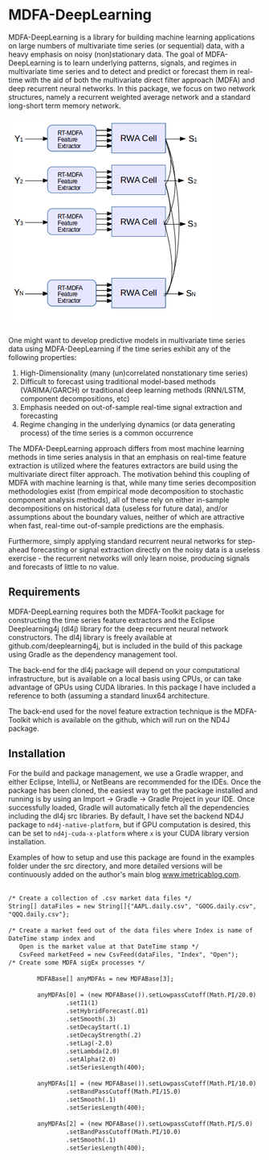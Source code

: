 # MDFA-DeepLearning
MDFA-DeepLearning is a library for building machine learning applications on large numbers of multivariate time series (or sequential) data, with a heavy emphasis on noisy (non)stationary data.
The goal of MDFA-DeepLearning is to learn underlying patterns, signals, and regimes in 
multivariate time series and to detect and predict or forecast them in real-time with the
aid of both the multivariate direct filter approach (MDFA) and deep recurrent neural networks. 
In this package, we focus on two network structures, namely a recurrent weighted average network
and a standard long-short term memory network. 

![alt text](imgs/Selection_070.png)

One might want to develop predictive models in multivariate time series data 
using MDFA-DeepLearning if the time series exhibit any of the following properties:
1) High-Dimensionality (many (un)correlated nonstationary time series)
2) Difficult to forecast using traditional model-based methods (VARIMA/GARCH) or traditional
deep learning methods (RNN/LSTM, component decompositions, etc)   
3) Emphasis needed on out-of-sample real-time signal extraction and forecasting
4) Regime changing in the underlying dynamics (or data generating process) of the time series is a common occurrence 

The MDFA-DeepLearning approach differs from most machine learning methods in time series analysis in that an emphasis on real-time feature extraction is utilized where the features extractors are build using the multivariate direct filter approach. The motivation behind this coupling of MDFA with machine learning is that, while many time series decomposition methodologies exist (from empirical mode decomposition to stochastic component analysis methods), all of these rely on either in-sample decompositions on historical data (useless for future data), and/or assumptions about the boundary values, neither of which are attractive when fast, real-time out-of-sample predictions are the emphasis.  

Furthermore, simply applying standard recurrent neural networks for step-ahead forecasting or 
signal extraction directly on the noisy data is a useless exercise - the recurrent networks will only learn noise, producing signals and forecasts of little to no value. 

## Requirements

MDFA-DeepLearning requires both the MDFA-Toolkit package for constructing the time series feature extractors and the Eclipse Deeplearning4j (dl4j) library for the deep recurrent neural network constructors. The dl4j library is freely available at github.com/deeplearning4j, but is included in the build of this package using Gradle as the dependency management tool. 

The back-end for the dl4j package will depend on your computational infrastructure, but is available 
on a local basis using CPUs, or can take advantage of GPUs using CUDA libraries. In this package I have included a reference to both (assuming a standard linux64 architecture. 

The back-end used for the novel feature extraction technique is the MDFA-Toolkit which is 
available on the github, which will run on the ND4J package.  

## Installation

For the build and package management, we use a Gradle wrapper, and either Eclipse, IntelliJ, or NetBeans are recommended for the IDEs. Once the package has been cloned, the easiest way to get
the package installed and running is by using an Import -> Gradle -> Gradle Project in your
IDE. Once successfully loaded, Gradle will automatically fetch all the dependencies including 
the dl4j src libraries. By default, I have set the backend ND4J package to `nd4j-native-platform`, but if 
GPU computation is desired, this can be set to `nd4j-cuda-x-platform` where `x` is your CUDA library version
installation. 
   
Examples of how to setup and use this package are found in the examples folder under the src directory, and more detailed versions will be continuously added on the author's main blog www.imetricablog.com. 

```

/* Create a collection of .csv market data files */
String[] dataFiles = new String[]{"AAPL.daily.csv", "GOOG.daily.csv", "QQQ.daily.csv"};

/* Create a market feed out of the data files where Index is name of DateTime stamp index and 
   Open is the market value at that DateTime stamp */
   CsvFeed marketFeed = new CsvFeed(dataFiles, "Index", "Open");
/* Create some MDFA sigEx processes */
	
		MDFABase[] anyMDFAs = new MDFABase[3];
		
		anyMDFAs[0] = (new MDFABase()).setLowpassCutoff(Math.PI/20.0)
				.setI1(1)
				.setHybridForecast(.01)
				.setSmooth(.3)
				.setDecayStart(.1)
				.setDecayStrength(.2)
				.setLag(-2.0)
				.setLambda(2.0)
				.setAlpha(2.0)
				.setSeriesLength(400);
		
		anyMDFAs[1] = (new MDFABase()).setLowpassCutoff(Math.PI/10.0)
				.setBandPassCutoff(Math.PI/15.0)
				.setSmooth(.1)
				.setSeriesLength(400);
		
		anyMDFAs[2] = (new MDFABase()).setLowpassCutoff(Math.PI/5.0)
                .setBandPassCutoff(Math.PI/10.0)
                .setSmooth(.1)
                .setSeriesLength(400);

```
